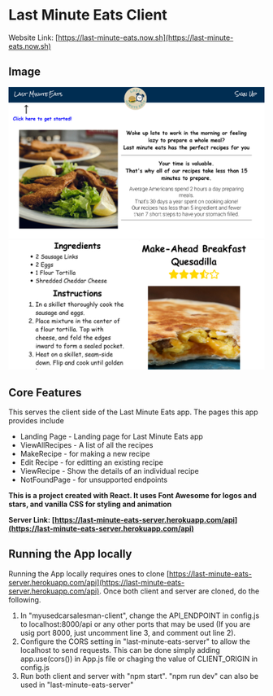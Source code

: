 # **Last Minute Eats Client**

Website Link: [https://last-minute-eats.now.sh](https://last-minute-eats.now.sh)

## Image
![Screenshot1](/src/images/lastminuteeats.png)
![Screenshot2](/src/images/lastminuteeats2.png)

## Core Features
This serves the client side of the Last Minute Eats app.
The pages this app provides include
* Landing Page - Landing page for Last Minute Eats app
* ViewAllRecipes - A list of all the recipes
* MakeRecipe - for making a new recipe
* Edit Recipe - for editting an existing recipe
* ViewRecipe - Show the details of an individual recipe
* NotFoundPage - for unsupported endpoints

**This is a project created with React. It uses Font Awesome for logos and stars, and vanilla CSS for styling and animation**

**Server Link: [https://last-minute-eats-server.herokuapp.com/api](https://last-minute-eats-server.herokuapp.com/api)**

## Running the App locally
Running the App locally requires ones to clone [https://last-minute-eats-server.herokuapp.com/api](https://last-minute-eats-server.herokuapp.com/api). Once both client and server are cloned, do the following.
1. In "myusedcarsalesman-client", change the API_ENDPOINT in config.js to localhost:8000/api or any other ports that may be used (If you are usig port 8000, just uncomment line 3, and comment out line 2).
2. Configure the CORS setting in "last-minute-eats-server" to allow the localhost to send requests. This can be done simply adding app.use(cors()) in App.js file or chaging the value of CLIENT_ORIGIN in config.js  
3. Run both client and server with "npm start". "npm run dev" can also be used in "last-minute-eats-server"